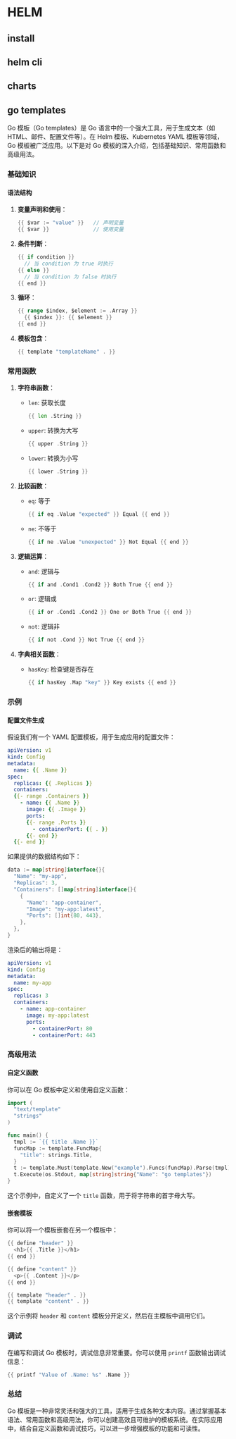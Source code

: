 # HELM

## install

## helm cli

## charts

## go templates
Go 模板（Go templates）是 Go 语言中的一个强大工具，用于生成文本（如 HTML、邮件、配置文件等）。在 Helm 模板、Kubernetes YAML 模板等领域，Go 模板被广泛应用。以下是对 Go 模板的深入介绍，包括基础知识、常用函数和高级用法。

### 基础知识

#### 语法结构

1. **变量声明和使用**：
   ```go
   {{ $var := "value" }}   // 声明变量
   {{ $var }}              // 使用变量
   ```

2. **条件判断**：
   ```go
   {{ if condition }}
     // 当 condition 为 true 时执行
   {{ else }}
     // 当 condition 为 false 时执行
   {{ end }}
   ```

3. **循环**：
   ```go
   {{ range $index, $element := .Array }}
     {{ $index }}: {{ $element }}
   {{ end }}
   ```

4. **模板包含**：
   ```go
   {{ template "templateName" . }}
   ```

### 常用函数

1. **字符串函数**：
   - `len`: 获取长度
     ```go
     {{ len .String }}
     ```
   - `upper`: 转换为大写
     ```go
     {{ upper .String }}
     ```
   - `lower`: 转换为小写
     ```go
     {{ lower .String }}
     ```

2. **比较函数**：
   - `eq`: 等于
     ```go
     {{ if eq .Value "expected" }} Equal {{ end }}
     ```
   - `ne`: 不等于
     ```go
     {{ if ne .Value "unexpected" }} Not Equal {{ end }}
     ```

3. **逻辑运算**：
   - `and`: 逻辑与
     ```go
     {{ if and .Cond1 .Cond2 }} Both True {{ end }}
     ```
   - `or`: 逻辑或
     ```go
     {{ if or .Cond1 .Cond2 }} One or Both True {{ end }}
     ```
   - `not`: 逻辑非
     ```go
     {{ if not .Cond }} Not True {{ end }}
     ```

4. **字典相关函数**：
   - `hasKey`: 检查键是否存在
     ```go
     {{ if hasKey .Map "key" }} Key exists {{ end }}
     ```

### 示例

#### 配置文件生成

假设我们有一个 YAML 配置模板，用于生成应用的配置文件：

```yaml
apiVersion: v1
kind: Config
metadata:
  name: {{ .Name }}
spec:
  replicas: {{ .Replicas }}
  containers:
  {{- range .Containers }}
    - name: {{ .Name }}
      image: {{ .Image }}
      ports:
      {{- range .Ports }}
        - containerPort: {{ . }}
      {{- end }}
  {{- end }}
```

如果提供的数据结构如下：

```go
data := map[string]interface{}{
  "Name": "my-app",
  "Replicas": 3,
  "Containers": []map[string]interface{}{
    {
      "Name": "app-container",
      "Image": "my-app:latest",
      "Ports": []int{80, 443},
    },
  },
}
```

渲染后的输出将是：

```yaml
apiVersion: v1
kind: Config
metadata:
  name: my-app
spec:
  replicas: 3
  containers:
    - name: app-container
      image: my-app:latest
      ports:
        - containerPort: 80
        - containerPort: 443
```

### 高级用法

#### 自定义函数

你可以在 Go 模板中定义和使用自定义函数：

```go
import (
  "text/template"
  "strings"
)

func main() {
  tmpl := `{{ title .Name }}`
  funcMap := template.FuncMap{
    "title": strings.Title,
  }
  t := template.Must(template.New("example").Funcs(funcMap).Parse(tmpl))
  t.Execute(os.Stdout, map[string]string{"Name": "go templates"})
}
```

这个示例中，自定义了一个 `title` 函数，用于将字符串的首字母大写。

#### 嵌套模板

你可以将一个模板嵌套在另一个模板中：

```go
{{ define "header" }}
  <h1>{{ .Title }}</h1>
{{ end }}

{{ define "content" }}
  <p>{{ .Content }}</p>
{{ end }}

{{ template "header" . }}
{{ template "content" . }}
```

这个示例将 `header` 和 `content` 模板分开定义，然后在主模板中调用它们。

### 调试

在编写和调试 Go 模板时，调试信息非常重要。你可以使用 `printf` 函数输出调试信息：

```go
{{ printf "Value of .Name: %s" .Name }}
```

### 总结

Go 模板是一种非常灵活和强大的工具，适用于生成各种文本内容。通过掌握基本语法、常用函数和高级用法，你可以创建高效且可维护的模板系统。在实际应用中，结合自定义函数和调试技巧，可以进一步增强模板的功能和可读性。